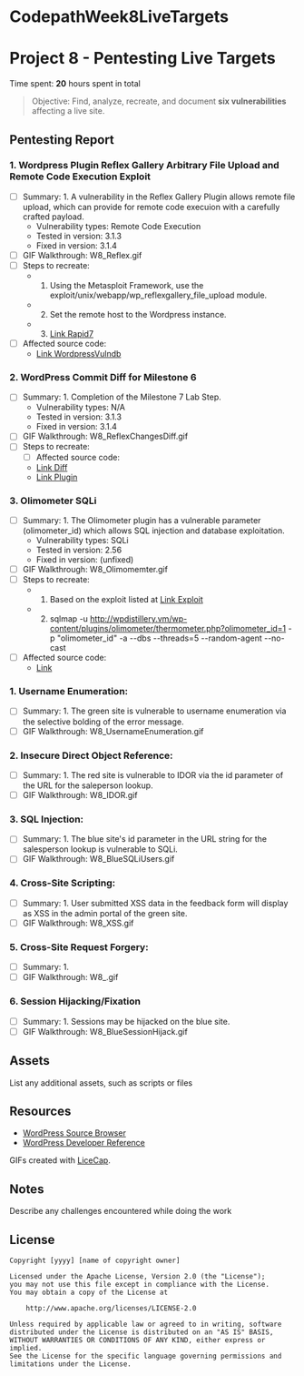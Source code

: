 # CodepathWeek8LiveTargets
# Project 8 - Pentesting Live Targets

Time spent: **20** hours spent in total

> Objective: Find, analyze, recreate, and document **six vulnerabilities** affecting a live site.

## Pentesting Report

### 1. Wordpress Plugin Reflex Gallery Arbitrary File Upload and Remote Code Execution Exploit
  - [ ] Summary:
		1. A vulnerability in the Reflex Gallery Plugin allows remote file upload, which can provide for remote code execuion with a carefully crafted payload.  
    - Vulnerability types: Remote Code Execution
    - Tested in version: 3.1.3
    - Fixed in version: 3.1.4
  - [ ] GIF Walkthrough: W8_Reflex.gif
  - [ ] Steps to recreate: 
    - 1. Using the Metasploit Framework, use the exploit/unix/webapp/wp_reflexgallery_file_upload module.
    - 2. Set the remote host to the Wordpress instance.
    - 3. [Link Rapid7](https://www.rapid7.com/db/modules/exploit/unix/webapp/wp_reflexgallery_file_upload)
  - [ ] Affected source code:
    - [Link WordpressVulndb](https://wpvulndb.com/vulnerabilities/7867)
### 2. WordPress Commit Diff for Milestone 6 
  - [ ] Summary: 
		1. Completion of the Milestone 7 Lab Step.
    - Vulnerability types: N/A
    - Tested in version: 3.1.3
    - Fixed in version: 3.1.4 
  - [ ] GIF Walkthrough: W8_ReflexChangesDiff.gif
  - [ ] Steps to recreate: 
    - [ ] Affected source code:
    - [Link Diff](https://plugins.trac.wordpress.org/changeset?old_path=%2Freflex-gallery&old=1114986&new_path=%2Freflex-gallery&new=1114986&sfp_email=&sfph_mail=#file0)
    - [Link Plugin](https://plugins.trac.wordpress.org/log/reflex-gallery/)
### 3. Olimometer SQLi
  - [ ] Summary: 
		1. The Olimometer plugin has a vulnerable parameter (olimometer_id) which allows SQL injection and database exploitation.
    - Vulnerability types: SQLi
    - Tested in version: 2.56
    - Fixed in version: (unfixed)
  - [ ] GIF Walkthrough: W8_Olimomemter.gif
  - [ ] Steps to recreate: 
    - 1. Based on the exploit listed at [Link Exploit](https://packetstormsecurity.com/files/139921/WordPress-Olimometer-2.56-SQL-Injection.html)
    - 2. sqlmap -u http://wpdistillery.vm/wp-content/plugins/olimometer/thermometer.php?olimometer_id=1 -p "olimometer_id" -a --dbs --threads=5 --random-agent --no-cast
  - [ ] Affected source code:
    - [Link ](https://wordpress.org/plugins/olimometer/)
### 1. Username Enumeration:
  - [ ] Summary: 
		1. The green site is vulnerable to username enumeration via the selective bolding of the error message.
  - [ ] GIF Walkthrough: W8_UsernameEnumeration.gif
### 2. Insecure Direct Object Reference:
  - [ ] Summary: 
		1. The red site is vulnerable to IDOR via the id parameter of the URL for the saleperson lookup.
  - [ ] GIF Walkthrough: W8_IDOR.gif
### 3. SQL Injection:
  - [ ] Summary: 
		1. The blue site's id parameter in the URL string for the salesperson lookup is vulnerable to SQLi.
  - [ ] GIF Walkthrough: W8_BlueSQLiUsers.gif
### 4. Cross-Site Scripting:
  - [ ] Summary: 
		1. User submitted XSS data in the feedback form will display as XSS in the admin portal of the green site.
  - [ ] GIF Walkthrough: W8_XSS.gif
### 5. Cross-Site Request Forgery:
  - [ ] Summary: 
		1. 
  - [ ] GIF Walkthrough: W8_.gif
### 6. Session Hijacking/Fixation
  - [ ] Summary: 
		1. Sessions may be hijacked on the blue site. 
  - [ ] GIF Walkthrough: W8_BlueSessionHijack.gif
## Assets

List any additional assets, such as scripts or files

## Resources

- [WordPress Source Browser](https://core.trac.wordpress.org/browser/)
- [WordPress Developer Reference](https://developer.wordpress.org/reference/)

GIFs created with [LiceCap](http://www.cockos.com/licecap/).

## Notes

Describe any challenges encountered while doing the work

## License

    Copyright [yyyy] [name of copyright owner]

    Licensed under the Apache License, Version 2.0 (the "License");
    you may not use this file except in compliance with the License.
    You may obtain a copy of the License at

        http://www.apache.org/licenses/LICENSE-2.0

    Unless required by applicable law or agreed to in writing, software
    distributed under the License is distributed on an "AS IS" BASIS,
    WITHOUT WARRANTIES OR CONDITIONS OF ANY KIND, either express or implied.
    See the License for the specific language governing permissions and
    limitations under the License.

